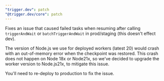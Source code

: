 ```yaml
---
"trigger.dev": patch
"@trigger.dev/core": patch
---
```


Fixes an issue that caused failed tasks when resuming after calling `triggerAndWait` or `batchTriggerAndWait` in prod/staging (this doesn't effect dev).

The version of Node.js we use for deployed workers (latest 20) would crash with an out-of-memory error when the checkpoint was restored. This crash does not happen on Node 18x or Node21x, so we've decided to upgrade the worker version to Node.js21x, to mitigate this issue.

You'll need to re-deploy to production to fix the issue.
